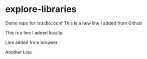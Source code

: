 # explore-libraries
Demo repo for rstudio::conf
This is a new line I added from Github

This is a line I added locally.

Line added from browser

Another Line